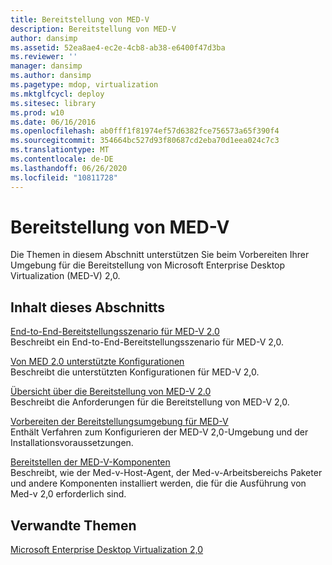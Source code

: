 ```yaml
---
title: Bereitstellung von MED-V
description: Bereitstellung von MED-V
author: dansimp
ms.assetid: 52ea8ae4-ec2e-4cb8-ab38-e6400f47d3ba
ms.reviewer: ''
manager: dansimp
ms.author: dansimp
ms.pagetype: mdop, virtualization
ms.mktglfcycl: deploy
ms.sitesec: library
ms.prod: w10
ms.date: 06/16/2016
ms.openlocfilehash: ab0fff1f81974ef57d6382fce756573a65f390f4
ms.sourcegitcommit: 354664bc527d93f80687cd2eba70d1eea024c7c3
ms.translationtype: MT
ms.contentlocale: de-DE
ms.lasthandoff: 06/26/2020
ms.locfileid: "10811728"
---
```

# Bereitstellung von MED-V


Die Themen in diesem Abschnitt unterstützen Sie beim Vorbereiten Ihrer Umgebung für die Bereitstellung von Microsoft Enterprise Desktop Virtualization (MED-V) 2,0.

## Inhalt dieses Abschnitts


<a href="" id="end-to-end-deployment-scenario-for-med-v-2-0"></a>[End-to-End-Bereitstellungsszenario für MED-V 2.0](end-to-end-deployment-scenario-for-med-v-20.md)  
Beschreibt ein End-to-End-Bereitstellungsszenario für MED-V 2,0.

<a href="" id="med-v-2-0-supported-configurations"></a>[Von MED 2.0 unterstützte Konfigurationen](med-v-20-supported-configurations.md)  
Beschreibt die unterstützten Konfigurationen für MED-V 2,0.

<a href="" id="med-v-2-0-deployment-overview"></a>[Übersicht über die Bereitstellung von MED-V 2.0](med-v-20-deployment-overview.md)  
Beschreibt die Anforderungen für die Bereitstellung von MED-V 2,0.

<a href="" id="prepare-the-deployment-environment-for-med-v"></a>[Vorbereiten der Bereitstellungsumgebung für MED-V](prepare-the-deployment-environment-for-med-v.md)  
Enthält Verfahren zum Konfigurieren der MED-V 2,0-Umgebung und der Installationsvoraussetzungen.

<a href="" id="deploy-the-med-v-components"></a>[Bereitstellen der MED-V-Komponenten](deploy-the-med-v-components.md)  
Beschreibt, wie der Med-v-Host-Agent, der Med-v-Arbeitsbereichs Paketer und andere Komponenten installiert werden, die für die Ausführung von Med-v 2,0 erforderlich sind.

## Verwandte Themen


[Microsoft Enterprise Desktop Virtualization 2,0](index.md)

 

 





